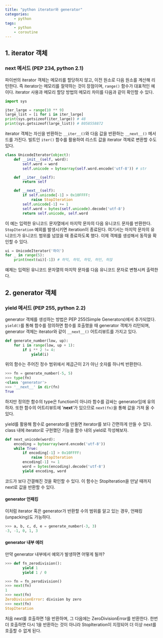 ```yaml
---
title: "python iterator와 generator"
categories:
    - python
tags:
    - python
    - coroutine
---
```


## 1. iterator 객체

### next 메서드 (PEP 234, python 2.1)

파이썬의 iterator 객체는 메모리를 할당하지 않고, 이전 원소로 다음 원소를 계산해 리턴한다. 즉 iterator는 메모리를 절약하는 것이 장점이며, `range()` 함수가 대표적인 예이다. iterator 사용과 메모리 할당 방법의 메모리 차이를 다음과 같이 확인할 수 있다. 

```python
import sys

iter_large = range(10 ** 9)
large_list = [i for i in iter_large]
print(sys.getsizeof(iter_large)) # 48
print(sys.getsizeof(large_list)) # 8058558872
```

iterator 객체는 자신을 반환하는 `__iter__()`와 다음 값을 반환하는 `__next__()` 메서드를 가진다. 빌트인 `iter()` 함수를 활용하여 리스트 값을 iterator 객체로 변환할 수도 있다.

```python
class UnicodeIterator(object):
    def __init__(self, word):
        self.word = word
        self.unicode = bytearray(self.word.encode('utf-8')) # str

    def __iter__(self):
        return self

    def __next__(self):
        if self.unicode[-1] > 0x10FFFF:
            raise StopIteration
        self.unicode[-1] += 1
        self.word = bytes(self.unicode).decode('utf-8')
        return self.unicode, self.word
```

이 예는 입력한 유니코드 문자열에서 마지막 문자의 다음 유니코드 문자를 반환한다. `StopIteration` 예외를 발생시키면 iteration이 종료된다. 여기서는 마지막 문자의 유니코드가 유니코드 범위를 넘었을 때 종료하도록 했다. 이제 객체를 생성해서 동작을 확인할 수 있다.

```python
ui = UnicodeIterator('하이') 
for _ in range(5):
    print(next(ui)[-1]) # 하익, 하읶, 하읷, 하인, 하읹
```

예제는 입력된 유니코드 문자열의 마지막 문자를 다음 유니코드 문자로 변형시켜 출력한다. 



## 2. generator 객체

### yield 메서드 (PEP 255, python 2.2)

generator 객체를 생성하는 방법은 PEP 255(Simple Generators)에서 추가되었다. `yield()`를 통해 함수를 정의하면 함수를 호출했을 때 generator 객체가 리턴되며, generator 객체는 iterator와 같이 `__next__()` 어트리뷰트를 가지고 있다.

```python
def generate_number(low, up):
    for i in range(low, up + 1):
        if i ** 2 != 4:
            yield(i)
```

위의 함수는 주어진 정수 범위에서 제곱근이 2가 아닌 숫자를 하나씩 반환한다. 

```python
>>> fn = generate_number(-5, 5)
>>> type(fn)
<class 'generator'>
>>> '__next__' in dir(fn)
True
```

하지만 정의한 함수의 type은 function이 아니라 함수를 감싸는 generator임에 유의하자. 또한 함수의 어트리뷰트에 '__next__'가 있으므로 `next(fn)`을 통해 값을 가져 올 수 있다.

yield를 활용해 함수로 generator를 만들면 iterator를 보다 간편하게 만들 수 있다. class 내에 iterator로 구현했던 기능을 함수 내의 yield로 작성해보자. 

```python
def next_unicode(word):
    encoding = bytearray(word.encode('utf-8'))
    while True:
        if encoding[-1] > 0x10FFFF:
            raise StopIteration
        encoding[-1] += 1
        word = bytes(encoding).decode('utf-8')
        yield encoding, word
```

코드가 보다 간결해진 것을 확인할 수 있다. 이 함수는 StopIteration을 만날 때까지 next로 값을 반환할 수 있다.


#### generator 언패킹
이처럼 iterator 혹은 generator가 반환할 수의 범위를 알고 있는 경우, 언패킹(unpacking)도 가능하다.

```python
>>> a, b, c, d, e = generate_number(-3, 3) 
-3, -1, 0, 1, 3
```

#### generator 내부 에러
만약 generator 내부에서 예외가 발생하면 어떻게 될까?

```python
>>> def fn_zerodivision():
        yield 1
        yield 1 / 0

>>> fn = fn_zerodivision()
>>> next(fn)
1
>>> next(fn)
ZeroDivisionError: division by zero
>>> next(fn)
StopIteration
```

처음 next를 호출하면 1을 반환하며, 그 다음에는 ZeroDivisionError를 반환한다. 한번 더 호출하면 다시 1을 반환하는 것이 아니라 StopIteration이 지정되어 더 이상 next를 호출할 수 없게 된다.